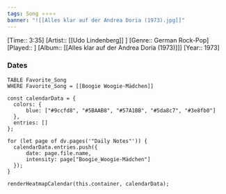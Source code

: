 ```yaml
---
tags: Song ⭐⭐⭐⭐ 
banner: "![[Alles klar auf der Andrea Doria (1973).jpg]]"
---
```

[Time:: 3:35]
[Artist:: [[Udo Lindenberg]] ]
[Genre:: German Rock-Pop]
[Played:: ]
[Album:: [[Alles klar auf der Andrea Doria (1973)]]]
[Year:: 1973]
### Dates
````dataview
TABLE Favorite_Song
WHERE Favorite_Song = [[Boogie Woogie-Mädchen]]
````
  ```dataviewjs
const calendarData = { 
	colors: { 
		blue: ["#9ccfd8", "#5BAAB8", "#57A1BB", "#5da8c7", "#3e8fb0"] 
	}, 
	entries: [] 
}; 

for (let page of dv.pages('"Daily Notes"')) { 
	calendarData.entries.push({ 
		date: page.file.name, 
		intensity: page["Boogie_Woogie-Mädchen"]
	}); 
} 

renderHeatmapCalendar(this.container, calendarData);
```
